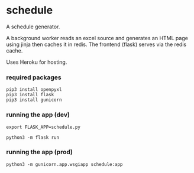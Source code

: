 # schedule
A schedule generator.

A background worker reads an excel source and generates an HTML page using jinja then caches it in redis.
The frontend (flask) serves via the redis cache.

Uses Heroku for hosting.

### required packages
```shell
pip3 install openpyxl
pip3 install flask
pip3 install gunicorn
```

### running the app (dev)
```shell
export FLASK_APP=schedule.py
```
```shell
python3 -m flask run
```

### running the app (prod)
```shell
python3 -m gunicorn.app.wsgiapp schedule:app
```